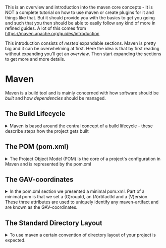 This is an overview and introduction into the maven core concepts - It is NOT a complete tutorial on how to use maven or create plugins for it and things like that. But it should provide you with the basics to get you going and such that you then should be able to easily follow any kind of more in refined guides.
A lot of this comes from https://maven.apache.org/guides/introduction


This introduction consists of _nested_ expandable sections. Maven is pretty big and it can be overwhelming at first. Here the idea is that by first reading without expanding you'll get an _overview_. Then start expanding the sections to get more and more details.

# Maven

Maven is a build tool and is mainly concerned with how software should be _built_ and how _dependencies_ should be managed.



## The Build Lifecycle
<details>
<summary>
Maven is based around the central concept of a build lifecycle - these describe steps how the project gets built
</summary>

There are three built-in build lifecycles: ``default``, ``clean`` and ``site``. The ``default`` lifecycle handles your project deployment, the ``clean`` lifecycle handles project cleaning, while the ``site`` lifecycle handles the creation of your project's site documentation.

Each of these build lifecycles is defined by a different list of _build phases_, wherein a build phase represents a stage in the lifecycle.

### A Build Lifecycle is Made Up of _Phases_

For example, the ``default`` lifecycle comprises the following phases (for a complete list of the lifecycle phases, refer to the [Lifecycle Reference](https://maven.apache.org/guides/introduction/introduction-to-the-lifecycle.html#Lifecycle_Reference):

- ``validate`` - validate the project is correct and all necessary information is available
- ``compile`` - compile the source code of the project
- ``test`` - test the compiled source code using a suitable unit testing framework. These tests should not require the code be packaged or deployed
- ``package`` - take the compiled code and package it in its distributable format, such as a JAR.
- ``verify`` - run any checks on results of integration tests to ensure quality criteria are met
- ``install`` - install the package into the local repository, for use as a dependency in other projects locally
- ``deploy`` - done in the build environment, copies the final package to the remote repository for sharing with other developers and projects.

When we use maven, usually we tell it to run one of these phases. Maven will then run all the phases defined in the lifecycle up until the one specified.

``mvn install`` will run ``validate``, ``test``, etc. and in the end ``install``,

### A Build Phase is Made Up of Plugin Goals

Even though a build phase is responsible for a specific step in the build lifecycle, the manner in which it carries out those responsibilities may vary. And this is done by declaring the _plugin goals_ bound to those build phases.

To see all the phases of the lifecycle and see which plugins are bound to the phases run something like for instance:

```
mvn help:describe -Dcmd=deploy
```

To see more information about a plugin (in the example 'dependency') and its available goals run:
```
mvn dependency:help
```

<details>
<summary>
A plugin goal represents a specific task (finer than a build phase).
</summary>
If a build phase has no goals bound to it, that build phase will not execute. But if it has one or more goals bound to it, it will execute all those goals.

A goal may be bound to zero or more build phases. A goal not bound to any build phase could be executed outside of the build lifecycle by direct invocation. If a goal is bound to one or more build phases, that goal will be called in all those phases.
</details>

To list all the available goals of a plu

To execute the copy-dependencies goal from the dependency phase run:
```
mvn dependency:copy-dependencies
```

Source: https://maven.apache.org/guides/introduction/introduction-to-the-lifecycle.html
</details>








## The POM (pom.xml)
<details>
<summary>
The Project Object Model (POM) is the core of a project's configuration in Maven and is represented by the pom.xml
</summary>

It is a single configuration file that contains the majority of information required to build a project in just the way you want. Some of the configuration that can be specified in the POM are the project dependencies, build directory, source directory, test directory, the plugins or goals that can be executed, the build profiles, and so on. Other information such as the project version, description, developers, mailing lists and such can also be specified. It contains default values for most projects. Examples for this is the build directory, which is target; the source directory, which is src/main/java; the test source directory, which is src/test/java; and so on.

The minimum requirement for a POM are the following:

- project root
- modelVersion - should be set to 4.0.0 (for maven 2 and 3)
- groupId - the id of the project's group.
- artifactId - the id of the artifact (project)
- version - the version of the artifact under the specified group

<details>
<summary>
Expand to see an example of a minimal pom.xml
</summary>

```
<project>
  <modelVersion>4.0.0</modelVersion>
  <groupId>com.mycompany.app</groupId>
  <artifactId>my-app</artifactId>
  <version>1</version>
</project>
```

As you can see that in the minimal POM, for instance the repositories were not specified. If you build your project using the minimal POM, it would inherit the repositories configuration in the Super POM. Therefore when Maven sees the dependencies in the minimal POM, it would know that these dependencies will be downloaded from http://repo.maven.apache.org/maven2 which was specified in the Super POM.
</details>


A POM requires that its ``groupId``, ``artifactId``, and ``version`` be configured. These three values form the project's fully qualified artifact name. This is in the form of ``<groupId>:<artifactId>:<version>``. As for the example above, its fully qualified artifact name is ``com.mycompany.app:my-app:1``.

<details>
<summary>
The Super POM is Maven's default POM. All POMs extend the Super POM unless explicitly set, meaning the configuration specified in the Super POM is inherited by the POMs you created for your projects.
</summary>

Example super POM

```
<project>
  <modelVersion>4.0.0</modelVersion>

  <repositories>
    <repository>
      <id>central</id>
      <name>Central Repository</name>
      <url>http://repo.maven.apache.org/maven2</url>
      <layout>default</layout>
      <snapshots>
        <enabled>false</enabled>
      </snapshots>
    </repository>
  </repositories>

  <pluginRepositories>
    <pluginRepository>
      <id>central</id>
      <name>Central Repository</name>
      <url>http://repo.maven.apache.org/maven2</url>
      <layout>default</layout>
      <snapshots>
        <enabled>false</enabled>
      </snapshots>
      <releases>
        <updatePolicy>never</updatePolicy>
      </releases>
    </pluginRepository>
  </pluginRepositories>

  <build>
    <directory>${project.basedir}/target</directory>
    <outputDirectory>${project.build.directory}/classes</outputDirectory>
    <finalName>${project.artifactId}-${project.version}</finalName>
    <testOutputDirectory>${project.build.directory}/test-classes</testOutputDirectory>
    <sourceDirectory>${project.basedir}/src/main/java</sourceDirectory>
    <scriptSourceDirectory>src/main/scripts</scriptSourceDirectory>
    <testSourceDirectory>${project.basedir}/src/test/java</testSourceDirectory>
    <resources>
      <resource>
        <directory>${project.basedir}/src/main/resources</directory>
      </resource>
    </resources>
    <testResources>
      <testResource>
        <directory>${project.basedir}/src/test/resources</directory>
      </testResource>
    </testResources>
    <pluginManagement>
      <!-- NOTE: These plugins will be removed from future versions of the super POM -->
      <!-- They are kept for the moment as they are very unlikely to conflict with lifecycle mappings (MNG-4453) -->
      <plugins>
        <plugin>
          <artifactId>maven-antrun-plugin</artifactId>
          <version>1.3</version>
        </plugin>
        <plugin>
          <artifactId>maven-assembly-plugin</artifactId>
          <version>2.2-beta-5</version>
        </plugin>
        <plugin>
          <artifactId>maven-dependency-plugin</artifactId>
          <version>2.1</version>
        </plugin>
        <plugin>
          <artifactId>maven-release-plugin</artifactId>
          <version>2.0</version>
        </plugin>
      </plugins>
    </pluginManagement>
  </build>

  <reporting>
    <outputDirectory>${project.build.directory}/site</outputDirectory>
  </reporting>

  <profiles>
    <!-- NOTE: The release profile will be removed from future versions of the super POM -->
    <profile>
      <id>release-profile</id>

      <activation>
        <property>
          <name>performRelease</name>
          <value>true</value>
        </property>
      </activation>

      <build>
        <plugins>
          <plugin>
            <inherited>true</inherited>
            <artifactId>maven-source-plugin</artifactId>
            <executions>
              <execution>
                <id>attach-sources</id>
                <goals>
                  <goal>jar</goal>
                </goals>
              </execution>
            </executions>
          </plugin>
          <plugin>
            <inherited>true</inherited>
            <artifactId>maven-javadoc-plugin</artifactId>
            <executions>
              <execution>
                <id>attach-javadocs</id>
                <goals>
                  <goal>jar</goal>
                </goals>
              </execution>
            </executions>
          </plugin>
          <plugin>
            <inherited>true</inherited>
            <artifactId>maven-deploy-plugin</artifactId>
            <configuration>
              <updateReleaseInfo>true</updateReleaseInfo>
            </configuration>
          </plugin>
        </plugins>
      </build>
    </profile>
  </profiles>

</project>
```

</details>  

<details>
<summary>
Apart from the project declaration (GAV) some other important top-level sections of the pom.xml exist, like: dependencies, repositories, pluginRepositories and build 
</summary>

**Dependencies**: As mentioned in the beginning one central point of maven is to manage depencies. To include dependencies we list the GAV-coordinates of the required artifacts in the dependencies section

<details>
<summary>
Example dependencies section
</summary>

```
<dependencies>
    <dependency>
        <groupId>junit</groupId>
        <artifactId>junit</artifactId>
        <version>3.8.1</version>
        <scope>test</scope>
    </dependency>
</dependencies>
```
</details>

**Repositoreis** and **pluginRepositories**: define the repos which maven search when looking for artifacs

<details>
<summary>
Example repositories section
</summary>

```
<repositories>
    <repository>
      <snapshots>
        <enabled>false</enabled>
      </snapshots>
      <id>central</id>
      <name>Central Repository</name>
      <url>https://repo.maven.apache.org/maven2</url>
    </repository>
  </repositories>
```

</details>

<details>
<summary>
Example pluginRepositories section
</summary>

```
<pluginRepositories>
    <pluginRepository>
      <releases>
        <updatePolicy>never</updatePolicy>
      </releases>
      <snapshots>
        <enabled>false</enabled>
      </snapshots>
      <id>central</id>
      <name>Central Repository</name>
      <url>https://repo.maven.apache.org/maven2</url>
    </pluginRepository>
  </pluginRepositories>
```

</details>


**build**: is usually the largest section and it describes your build. Here also all plugins are listed used during your build in the ``<pluginManagement>`` section.
<details>
<summary>
Example build section
</summary>

```
<build>
    <pluginManagement>
      <plugins>
        <plugin>
          <groupId>org.apache.maven.plugins</groupId>
          <artifactId>maven-jar-plugin</artifactId>
          <version>3.1.2</version>
          <configuration>
            <archive>
              <manifestFile>/src/main/resources/META-INF/MANIFEST.MF</manifestFile>
              <index>true</index>
              <manifest>
                <addClasspath>true</addClasspath>
              </manifest>
            </archive>
          </configuration>
        </plugin>
      </plugins>
    </pluginManagement>
  </build>
```

</details>

<details>
<summary>
Here an example of a bit a larger pom.xml without repositories or pluginRepositories (we inherit those from the super pom. Have a look at the effective with 'mvn help:effective-pom' to see the repos you are using).
</summary>
```
<project xmlns="http://maven.apache.org/POM/4.0.0" xmlns:xsi="http://www.w3.org/2001/XMLSchema-instance" xsi:schemaLocation="http://maven.apache.org/POM/4.0.0 http://maven.apache.org/maven-v4_0_0.xsd">
  <modelVersion>4.0.0</modelVersion>
  <groupId>org.myOrganisation.commons</groupId>
  <artifactId>java-project</artifactId>
  <packaging>jar</packaging>
  <version>1.0-SNAPSHOT</version>
  <name>java-project</name>
  <url>http://maven.apache.org</url>
  <dependencies>
    <dependency>
      <groupId>junit</groupId>
      <artifactId>junit</artifactId>
      <version>3.8.1</version>
      <scope>test</scope>
    </dependency>
  </dependencies>
  <build>
    <pluginManagement>
      <plugins>
        <plugin>
          <groupId>org.apache.maven.plugins</groupId>
          <artifactId>maven-jar-plugin</artifactId>
          <version>3.1.2</version>
          <configuration>
            <archive>
              <manifestFile>/src/main/resources/META-INF/MANIFEST.MF</manifestFile>
              <index>true</index>
              <manifest>
                <addClasspath>true</addClasspath>
              </manifest>
            </archive>
          </configuration>
        </plugin>
      </plugins>
    </pluginManagement>
  </build>
</project>
```
</details>


</details>

<details>
<summary>
If the configuration details are not specified, Maven will use their defaults. 
</summary>
One of these default values is the packaging type. Every Maven project has a packaging type. If it is not specified in the POM, then the default value "jar" would be used.
</details>

<details>
<summary>
Apar from the Super-POM, maybe your project also inherits the pom from some parent project.
</summary> 

This means, that in the end, within the project you are working on, a lot of things might be set without you being aware of it and can't be found within the ``pom.xml`` of your project. But maybe at some point you want to be able to see, what does the 'final' pom which get's applied to your project look like - with all the inherited stuff and everything else in it: this 'final' pom is what is called the effective pom.

You can see what the effective pom looks like by running:
```
mvn help:effective-pom
```
</details>



For more info please visit: https://maven.apache.org/guides/introduction/introduction-to-the-pom.html (Project inheritance, aggregation, inheritance vs aggregation, etc.)
</details>
























## The GAV-coordinates
<details>
<summary>
In the pom.xml section we presented a minimal pom.xml. Part of a minimal pom is that we set a (G)roupId, an (A)rtifactId and a (V)ersion. These three attributes are used to uniquely identify any maven-artifact and are known as the GAV-coordinates.
</summary>


 These are also the coordinates you need to provide when you want to include a maven artifact as a dependency in your project. And these coordinates define the layout (i.e. the directory sturcture) of where an artifact can be found in a repository. A repository is a 'place' where all the artifacts are stored. If you are running maven locally you'll have a local repository (by default it is the .m2 folder in your home folder), but it can also be a remote repository. The nice and interesting thing is that the structure of the repository will be the same for an artifact.

The basic rules to map between a path and the gav-coordinates are:

- Dots get replaced by slashes (i.e. subfolders)
- Then for each artifact within the groupId we'll have a folder
- Within an artifact folder we'll have a folder for each version
- Within each of the artifact folders we'll find the actual artifact
- The default name for an artifact is ``<artifactId>-<version>.<packaging>``

So, if the GAVs of an artifact are

```
<groupId>Z.Y.X</groupId>
<artifactId>fancy-app</artifactId>
<version>1.0</version>
```

Then this artifact will be found at the following location in a maven repository (let's assume the app is a jar)

```
someRepo.com
     |
      `-- Z
          `-- Y
              `-- X
                 `-- fancy-app
                      `-- 1.0
                           `-- fancy-app-1.0.jar
```

To make this point abundantly clear let's also state what the path for this artifact will be:

``Z/Y/X/fancy-app/1.0/fancy-app-1.0.jar``

If no manual intervention is done (like setting a ``<finalname>`` or the like) then this will be a 1-to-1 mapping where one can reconstruct the ``groupId``, ``artifactId`` and version from a given path and vice-versa.

Additionally a ``<classifier>`` can be defined which would let us create different versions of the same artifact.
</details>
















## The Standard Directory Layout
<details>

<summary>
To use maven a certain convention of directory layout of your project is expected.
</summary

If you intialize your maven project with:

```
mvn archetype:generate 
    -DgroupId=org.organisation.commons 
    -DartifactId=java-project 
    -DinteractiveMode=false
```
you'll get the following directory structure

```
├── pom.xml
└── src
    ├── main
    │   └── java
    │       └── org
    │           └── organisation
    │               └── commons
    │                   └── App.java
    └── test
        └── java
            └── org
                └── organisation
                    └── commons
                        └── AppTest.java
```
At the toplevel currently there only is a ``pom.xml`` and a single directory ``src``. In the ``src`` you'll find ``main`` which constitutes all your application code and ``test`` which should be selfexplanatory.

As already mentioned in the GAV section already, note how the structre reflects the GAV-coordinates.

After building your project with

```
mvn clean install
```
one gets a second toplevel directory - ``target`` which contains all the output produced by the build. There you'll also find the application itself ``target/java-project-1.0-SNAPSHOT.jar``


```
├── pom.xml
├── src
│   ├── main
│   │   └── java
│   │       └── org
│   │           └── myOrganisation
│   │               └── commons
│   │                   └── App.java
│   └── test
│       └── java
│           └── org
│               └── myOrganisation
│                   └── commons
│                       └── AppTest.java
└── target
    ├── classes
    │   └── org
    │       └── myOrganisation
    │           └── commons
    │               └── App.class
    ├── java-project-1.0-SNAPSHOT.jar
    ├── maven-archiver
    │   └── pom.properties
    ├── maven-status
    │   └── maven-compiler-plugin
    │       ├── compile
    │       │   └── default-compile
    │       │       ├── createdFiles.lst
    │       │       └── inputFiles.lst
    │       └── testCompile
    │           └── default-testCompile
    │               ├── createdFiles.lst
    │               └── inputFiles.lst
    ├── surefire-reports
    │   ├── org.myOrganisation.commons.AppTest.txt
    │   └── TEST-org.myOrganisation.commons.AppTest.xml
    └── test-classes
        └── org
            └── myOrganisation
                └── commons
                    └── AppTest.class
```

At the top level, files describe the project: here is a ``pom.xml`` file and some textual documents: ``README.txt``

After building the project There are just two subdirectories of this structure: src and target. The only other directories that would be expected here are metadata like .git (.svn, etc.)

The target directory is used to house all output of the build.

The src directory contains all of the source material for building the project, its site and so on. It contains a subdirectory for each type: main for the main build artifact, test for the unit test code and resources, site and so on (e.g.: it (integration testing),
</details>



